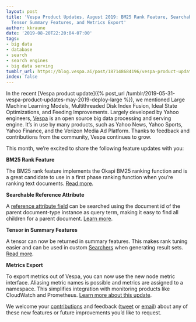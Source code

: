 ```yaml
---
layout: post
title: 'Vespa Product Updates, August 2019: BM25 Rank Feature, Searchable Parent References,
  Tensor Summary Features, and Metrics Export'
author: kkraune
date: '2019-08-20T22:20:04-07:00'
tags:
- big data
- database
- search
- search engines
- big data serving
tumblr_url: https://blog.vespa.ai/post/187148684196/vespa-product-updates-august-2019-bm25-rank
index: false
---
```

In the recent [Vespa product update]({% post_url /tumblr/2019-05-31-vespa-product-updates-may-2019-deploy-large %}), we mentioned Large Machine Learning Models, Multithreaded Disk Index Fusion, Ideal State Optimizations, and Feeding Improvements. Largely developed by Yahoo engineers, [Vespa](https://github.com/vespa-engine/vespa) is an open source big data processing and serving engine. It’s in use by many products, such as Yahoo News, Yahoo Sports, Yahoo Finance, and the Verizon Media Ad Platform. Thanks to feedback and contributions from the community, Vespa continues to grow.

This month, we’re excited to share the following feature updates with you:

**BM25 Rank Feature**

The BM25 rank feature implements the Okapi BM25 ranking function and is a great candidate to use in a first phase ranking function when you’re ranking text documents. [Read more](https://docs.vespa.ai/en/reference/bm25.html).

**Searchable Reference Attribute**

A [reference attribute field](https://docs.vespa.ai/en/reference/search-definitions-reference.html#type:reference) can be searched using the document id of the parent document-type instance as query term, making it easy to find all children for a parent document. [Learn more](https://docs.vespa.ai/en/parent-child.html).

**Tensor in Summary Features**

A tensor can now be returned in summary features. This makes rank tuning easier and can be used in custom [Searchers](https://docs.vespa.ai/en/searcher-development.html) when generating result sets. [Read more](https://docs.vespa.ai/en/ranking.html#summary-features-getting-match-information-in-the-results).

**Metrics Export**

To export metrics out of Vespa, you can now use the new node metric interface. Aliasing metric names is possible and metrics are assigned to a namespace. This simplifies integration with monitoring products like CloudWatch and Prometheus. [Learn more about this update](https://docs.vespa.ai/en/reference/metrics.html).

We welcome your [contributions](https://github.com/vespa-engine/vespa/blob/master/CONTRIBUTING.md) and feedback ([tweet](https://twitter.com/vespaengine) or [email](mailto:info@vespa.ai)) about any of these new features or future improvements you’d like to request.

